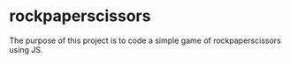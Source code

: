 # rockpaperscissors
The purpose of this project is to code a simple game of rockpaperscissors using JS.